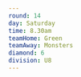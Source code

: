 ```yaml
---
round: 14
day: Saturday
time: 8.30am
teamHome: Green
teamAway: Monsters
diamond: 6
division: U8
---
```

